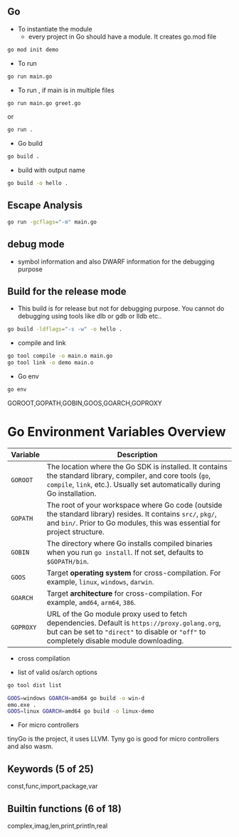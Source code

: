 ## Go 

- To instantiate the module
    - every project in Go should have a module. It creates go.mod file

```sh
go mod init demo
```
- To run 

```sh
go run main.go
```

- To run , if main is in multiple files

```sh
go run main.go greet.go
```
 
or

```sh
go run .
```

- Go build

```sh
go build .
```

- build with output name

```sh
go build -o hello .
```

## Escape Analysis

```sh
go run -gcflags="-m" main.go
```

## debug mode 

- symbol information and also DWARF information for the debugging purpose 

## Build for the release mode

- This build is for release but not for debugging purpose. You cannot do debugging using tools like dlb or gdb or lldb etc..

```sh
go build -ldflags="-s -w" -o hello .
```

- compile and link 

```sh
go tool compile -o main.o main.go 
go tool link -o demo main.o  
```

- Go env 

```sh
go env
```

GOROOT,GOPATH,GOBIN,GOOS,GOARCH,GOPROXY

# Go Environment Variables Overview

| Variable   | Description |
|------------|-------------|
| `GOROOT`   | The location where the Go SDK is installed. It contains the standard library, compiler, and core tools (`go`, `compile`, `link`, etc.). Usually set automatically during Go installation. |
| `GOPATH`   | The root of your workspace where Go code (outside the standard library) resides. It contains `src/`, `pkg/`, and `bin/`. Prior to Go modules, this was essential for project structure. |
| `GOBIN`    | The directory where Go installs compiled binaries when you run `go install`. If not set, defaults to `$GOPATH/bin`. |
| `GOOS`     | Target **operating system** for cross-compilation. For example, `linux`, `windows`, `darwin`. |
| `GOARCH`   | Target **architecture** for cross-compilation. For example, `amd64`, `arm64`, `386`. |
| `GOPROXY`  | URL of the Go module proxy used to fetch dependencies. Default is `https://proxy.golang.org`, but can be set to `"direct"` to disable or `"off"` to completely disable module downloading. |

- cross compilation

- list of valid os/arch options
```sh 
go tool dist list 
```

```sh
GOOS=windows GOARCH=amd64 go build -o win-d
emo.exe .   
GOOS=linux GOARCH=amd64 go build -o linux-demo
```
- For micro controllers

tinyGo is the project, it uses LLVM. Tyny go is good for micro controllers and also wasm.

## Keywords (5 of 25)

const,func,import,package,var


## Builtin functions (6 of 18)

complex,imag,len,print,println,real